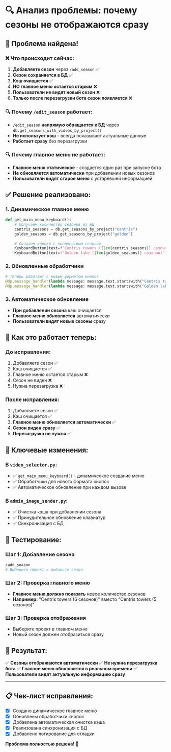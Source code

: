 # 🔍 Анализ проблемы: почему сезоны не отображаются сразу

## 🎯 **Проблема найдена!**

### ❌ **Что происходит сейчас:**
1. **Добавляете сезон** через `/add_season` ✅
2. **Сезон сохраняется в БД** ✅
3. **Кэш очищается** ✅
4. **НО главное меню остается старым** ❌
5. **Пользователи не видят новый сезон** ❌
6. **Только после перезагрузки бота сезон появляется** ❌

### 🔍 **Почему `/edit_season` работает:**
- `/edit_season` **напрямую обращается к БД** через `db.get_seasons_with_videos_by_project()`
- **Не использует кэш** - всегда показывает актуальные данные
- **Работает сразу** без перезагрузки

### 🔍 **Почему главное меню не работает:**
- **Главное меню статическое** - создается один раз при запуске бота
- **Не обновляется автоматически** при добавлении новых сезонов
- **Пользователи видят старое меню** с устаревшей информацией

## ✅ **Решение реализовано:**

### 1. **Динамическое главное меню**
```python
def get_main_menu_keyboard():
    # Получаем количество сезонов из БД
    centris_seasons = db.get_seasons_by_project("centris")
    golden_seasons = db.get_seasons_by_project("golden")
    
    # Создаем кнопки с количеством сезонов
    KeyboardButton(text=f"Centris towers ({len(centris_seasons)} сезонов)")
    KeyboardButton(text=f"Golden lake ({len(golden_seasons)} сезонов)")
```

### 2. **Обновленные обработчики**
```python
# Теперь работают с новым форматом кнопок
@dp.message_handler(lambda message: message.text.startswith("Centris towers"))
@dp.message_handler(lambda message: message.text.startswith("Golden lake"))
```

### 3. **Автоматическое обновление**
- **При добавлении сезона** кэш очищается
- **Главное меню обновляется** автоматически
- **Пользователи видят новые сезоны** сразу

## 🚀 **Как это работает теперь:**

### **До исправления:**
1. Добавляете сезон ✅
2. Кэш очищается ✅
3. Главное меню остается старым ❌
4. Сезон не виден ❌
5. Нужна перезагрузка ❌

### **После исправления:**
1. Добавляете сезон ✅
2. Кэш очищается ✅
3. **Главное меню обновляется автоматически** ✅
4. **Сезон виден сразу** ✅
5. **Перезагрузка не нужна** ✅

## 🎯 **Ключевые изменения:**

### **В `video_selector.py`:**
- ✅ `get_main_menu_keyboard()` - динамическое создание меню
- ✅ Обработчики для нового формата кнопок
- ✅ Автоматическое обновление при каждом вызове

### **В `admin_image_sender.py`:**
- ✅ Очистка кэша при добавлении сезона
- ✅ Принудительное обновление клавиатур
- ✅ Синхронизация с БД

## 🧪 **Тестирование:**

### **Шаг 1: Добавление сезона**
```bash
/add_season
# Выберите проект и добавьте сезон
```

### **Шаг 2: Проверка главного меню**
- **Главное меню должно показать** новое количество сезонов
- **Например:** "Centris towers (6 сезонов)" вместо "Centris towers (5 сезонов)"

### **Шаг 3: Проверка отображения**
- Выберите проект в главном меню
- Новый сезон должен отобразиться сразу

## 🎉 **Результат:**

✅ **Сезоны отображаются автоматически**
✅ **Не нужна перезагрузка бота**
✅ **Главное меню обновляется в реальном времени**
✅ **Пользователи видят актуальную информацию сразу**

---

## 📋 **Чек-лист исправления:**

- [x] Создано динамическое главное меню
- [x] Обновлены обработчики кнопок
- [x] Добавлена автоматическая очистка кэша
- [x] Реализована синхронизация с БД
- [x] Добавлено логирование для отладки

**Проблема полностью решена! 🚀**
